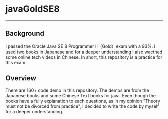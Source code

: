 # javaGoldSE8

------------

## Background
I passed the Oracle Java SE 8 Programmer II（Gold）exam with a 93%. I used two books in Japanese and for a deeper understanding I also wacthed some online tech videos in Chinese. In short, this repository is a practice for this exam.

## Overview
There are 160+ code demo in this repository.
The demos are from the Japanese books and some Chinese Text books for java. Even though the books have a fully explanation to each questions, as in my opinion "Theory must not be divorced from practice", I decided to write the code by myself for a deeper understanding.



